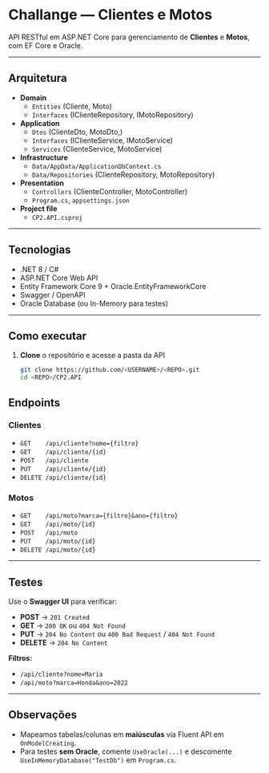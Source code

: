# Challange — Clientes e Motos

API RESTful em ASP.NET Core para gerenciamento de **Clientes** e **Motos**, com EF Core e Oracle.

---

##  Arquitetura  

- **Domain**  
  - `Entities` (Cliente, Moto)  
  - `Interfaces` (IClienteRepository, IMotoRepository)  
- **Application**  
  - `Dtos` (ClienteDto, MotoDto,)  
  - `Interfaces` (IClienteService, IMotoService)  
  - `Services` (ClienteService, MotoService)  
- **Infrastructure**  
  - `Data/AppData/ApplicationDbContext.cs`  
  - `Data/Repositories` (ClienteRepository, MotoRepository)  
- **Presentation**  
  - `Controllers` (ClienteController, MotoController)  
  - `Program.cs`, `appsettings.json`  
- **Project file**  
  - `CP2.API.csproj`  

---

## Tecnologias  

- .NET 8 / C#  
- ASP.NET Core Web API  
- Entity Framework Core 9 + Oracle.EntityFrameworkCore  
- Swagger / OpenAPI  
- Oracle Database (ou In-Memory para testes)  

---

##  Como executar  

1. **Clone** o repositório e acesse a pasta da API  
   ```bash
   git clone https://github.com/<USERNAME>/<REPO>.git
   cd <REPO>/CP2.API

## Endpoints

### Clientes
- `GET    /api/cliente?nome={filtro}`
- `GET    /api/cliente/{id}`
- `POST   /api/cliente`
- `PUT    /api/cliente/{id}`
- `DELETE /api/cliente/{id}`

### Motos
- `GET    /api/moto?marca={filtro}&ano={filtro}`
- `GET    /api/moto/{id}`
- `POST   /api/moto`
- `PUT    /api/moto/{id}`
- `DELETE /api/moto/{id}`

---

## Testes

Use o **Swagger UI** para verificar:

- **POST** → `201 Created`
- **GET**  → `200 OK` ou `404 Not Found`
- **PUT**  → `204 No Content` ou `400 Bad Request` / `404 Not Found`
- **DELETE** → `204 No Content`

**Filtros:**
- `/api/cliente?nome=Maria`
- `/api/moto?marca=Honda&ano=2022`

---

## Observações

- Mapeamos tabelas/colunas em **maiúsculas** via Fluent API em `OnModelCreating`.  
- Para testes **sem Oracle**, comente `UseOracle(...)` e descomente  
  `UseInMemoryDatabase("TestDb")` em `Program.cs`.   

